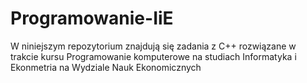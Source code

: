 # Programowanie-IiE
W niniejszym repozytorium znajdują się zadania z C++ rozwiązane w trakcie kursu Programowanie komputerowe na studiach Informatyka i Ekonmetria na Wydziale Nauk Ekonomicznych
